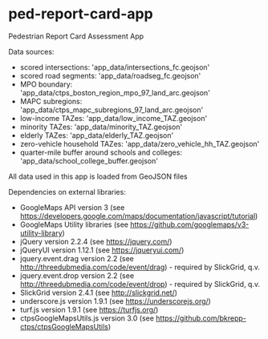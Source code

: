 # ped-report-card-app
Pedestrian Report Card Assessment App

Data sources:  
* scored intersections:   'app_data/intersections_fc.geojson'
* scored road segments:   'app_data/roadseg_fc.geojson'
* MPO boundary:           'app_data/ctps_boston_region_mpo_97_land_arc.geojson'
* MAPC subregions:        'app_data/ctps_mapc_subregions_97_land_arc.geojson'    
* low-income TAZes:       'app_data/low_income_TAZ.geojson'
* minority TAZes:         'app_data/minority_TAZ.geojson'
* elderly TAZes:          'app_data/elderly_TAZ.geojson'
* zero-vehicle household TAZes:   'app_data/zero_vehicle_hh_TAZ.geojson'
* quarter-mile buffer around schools and colleges:    'app_data/school_college_buffer.geojson'
    
All data used in this app is loaded from GeoJSON files

Dependencies on external libraries:  
* GoogleMaps API version 3 (see https://developers.google.com/maps/documentation/javascript/tutorial)
* GoogleMaps Utility libraries (see https://github.com/googlemaps/v3-utility-library)
* jQuery version 2.2.4 (see https://jquery.com/)
* jQueryUI version 1.12.1 (see https://jqueryui.com/)
* jquery.event.drag  version 2.2 (see http://threedubmedia.com/code/event/drag) - required by SlickGrid, q.v.
* jquery.event.drop version 2.2 (see http://threedubmedia.com/code/event/drop)  - required by SlickGrid, q.v.
* SlickGrid version 2.4.1 (see http://slickgrid.net/)
* underscore.js version 1.9.1 (see https://underscorejs.org/)
* turf.js version 1.9.1 (see https://turfjs.org/)
* ctpsGoogleMapsUtils.js version 3.0 (see https://github.com/bkrepp-ctps/ctpsGoogleMapsUtils)
